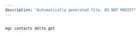 ```yaml
---
description: "Automatically generated file. DO NOT MODIFY"
---
```


```cli

mgc contacts delta get

```